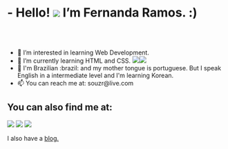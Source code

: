 <h1>- Hello! <img src="https://cdn.discordapp.com/emojis/394101112652693526.gif?size=64"> I’m Fernanda Ramos. :)</h1
<br>
<br>
<br>
  
  
<ul>
  <li>👀 I’m interested in learning Web Development.</li>
  <li>🌱 I’m currently learning HTML and CSS. <img src="https://icons.iconarchive.com/icons/cornmanthe3rd/plex/24/Other-html-5-icon.png"><img src="https://icons.iconarchive.com/icons/martz90/hex/24/css-3-icon.png"></li>
  <li>💬 I'm Brazilian :brazil: and my mother tongue is portuguese. But I speak English in a intermediate level and I'm learning Korean.</li>
  <li>📫 You can reach me at: souzr@live.com</li>
</ul>

<h2>You can also find me at:</h2>
<a href="https://twitter.com/tentandoserdev" _blank><img src="https://img.icons8.com/material-outlined/24/000000/twitter.png"/></a>
<a href="https://www.linkedin.com/in/fernandasramos/" _blank><img src="https://img.icons8.com/material-outlined/24/000000/linkedin--v1.png"/></a>
<a href="https://www.instagram.com/souzr/" _blank><img src="https://img.icons8.com/material-outlined/24/000000/instagram-new--v1.png"/></a>
  
I also have a <a href="https://tentandoserdev.wordpress.com/">blog.</a>


<!---
souzr/souzr is a ✨ special ✨ repository because its `README.md` (this file) appears on your GitHub profile.
You can click the Preview link to take a look at your changes.
--->

